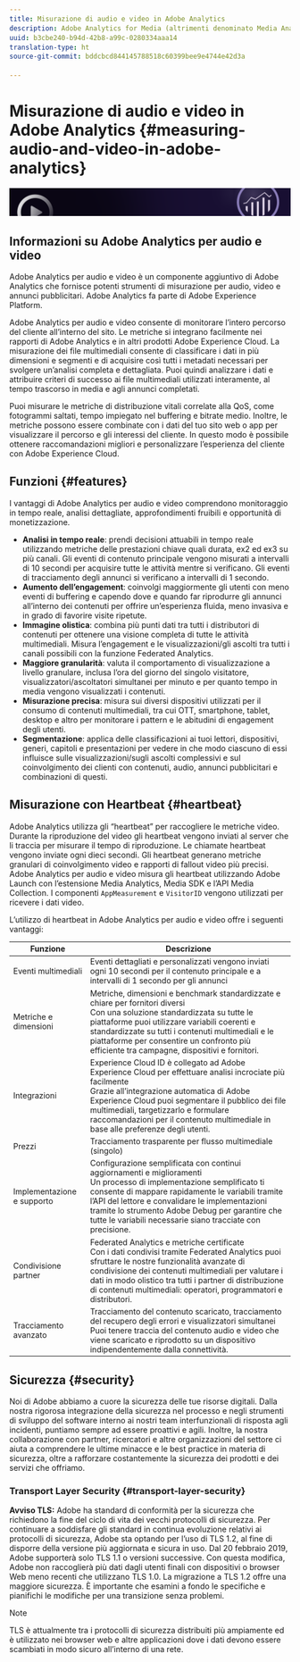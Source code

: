 ```yaml
---
title: Misurazione di audio e video in Adobe Analytics
description: Adobe Analytics for Media (altrimenti denominato Media Analytics) fornisce ai clienti una misurazione affidabile dei file multimediali per contenuto, audio e annunci pubblicitari.
uuid: b3cbe240-b94d-42b8-a99c-0280334aaa14
translation-type: ht
source-git-commit: bddcbcd844145788518c60399bee9e4744e42d3a

---
```



# Misurazione di audio e video in Adobe Analytics {#measuring-audio-and-video-in-adobe-analytics}

![Banner](./assets/media_analytics_banner.png)

## Informazioni su Adobe Analytics per audio e video

Adobe Analytics per audio e video è un componente aggiuntivo di Adobe Analytics che fornisce potenti strumenti di misurazione per audio, video e annunci pubblicitari. Adobe Analytics fa parte di Adobe Experience Platform.

Adobe Analytics per audio e video consente di monitorare l’intero percorso del cliente all’interno del sito. Le metriche si integrano facilmente nei rapporti di Adobe Analytics e in altri prodotti Adobe Experience Cloud. La misurazione dei file multimediali consente di classificare i dati in più dimensioni e segmenti e di acquisire così tutti i metadati necessari per svolgere un’analisi completa e dettagliata. Puoi quindi analizzare i dati e attribuire criteri di successo ai file multimediali utilizzati interamente, al tempo trascorso in media e agli annunci completati.

Puoi misurare le metriche di distribuzione vitali correlate alla QoS, come fotogrammi saltati, tempo impiegato nel buffering e bitrate medio. Inoltre, le metriche possono essere combinate con i dati del tuo sito web o app per visualizzare il percorso e gli interessi del cliente. In questo modo è possibile ottenere raccomandazioni migliori e personalizzare l’esperienza del cliente con Adobe Experience Cloud.

## Funzioni {#features}

I vantaggi di Adobe Analytics per audio e video comprendono monitoraggio in tempo reale, analisi dettagliate, approfondimenti fruibili e opportunità di monetizzazione.
* **Analisi in tempo reale**: prendi decisioni attuabili in tempo reale utilizzando metriche delle prestazioni chiave quali durata, ex2 ed ex3 su più canali. Gli eventi di contenuto principale vengono misurati a intervalli di 10 secondi per acquisire tutte le attività mentre si verificano. Gli eventi di tracciamento degli annunci si verificano a intervalli di 1 secondo.
* **Aumento dell’engagement**: coinvolgi maggiormente gli utenti con meno eventi di buffering e capendo dove e quando far riprodurre gli annunci all’interno dei contenuti per offrire un’esperienza fluida, meno invasiva e in grado di favorire visite ripetute.
* **Immagine olistica**: combina più punti dati tra tutti i distributori di contenuti per ottenere una visione completa di tutte le attività multimediali. Misura l’engagement e le visualizzazioni/gli ascolti tra tutti i canali possibili con la funzione Federated Analytics.
* **Maggiore granularità**: valuta il comportamento di visualizzazione a livello granulare, inclusa l’ora del giorno del singolo visitatore, visualizzatori/ascoltatori simultanei per minuto e per quanto tempo in media vengono visualizzati i contenuti.
* **Misurazione precisa**: misura sui diversi dispositivi utilizzati per il consumo di contenuti multimediali, tra cui OTT, smartphone, tablet, desktop e altro per monitorare i pattern e le abitudini di engagement degli utenti.
* **Segmentazione**: applica delle classificazioni ai tuoi lettori, dispositivi, generi, capitoli e presentazioni per vedere in che modo ciascuno di essi influisce sulle visualizzazioni/sugli ascolti complessivi e sul coinvolgimento dei clienti con contenuti, audio, annunci pubblicitari e combinazioni di questi.

## Misurazione con Heartbeat {#heartbeat}

Adobe Analytics utilizza gli “heartbeat” per raccogliere le metriche video. Durante la riproduzione del video gli heartbeat vengono inviati al server che li traccia per misurare il tempo di riproduzione. Le chiamate heartbeat vengono inviate ogni dieci secondi. Gli heartbeat generano metriche granulari di coinvolgimento video e rapporti di fallout video più precisi. Adobe Analytics per audio e video misura gli heartbeat utilizzando Adobe Launch con l’estensione Media Analytics, Media SDK e l’API Media Collection. I componenti `AppMeasurement` e `VisitorID` vengono utilizzati per ricevere i dati video.

L’utilizzo di heartbeat in Adobe Analytics per audio e video offre i seguenti vantaggi:

| Funzione | Descrizione |
|----------------------------|-----------------------------------------------------------------------------------------------------------------------------------------------------------------------------------------------------------------------------------------------------------------------------------------------|
| Eventi multimediali | Eventi dettagliati e personalizzati vengono inviati ogni 10 secondi per il contenuto principale e a intervalli di 1 secondo per gli annunci |
| Metriche e dimensioni | Metriche, dimensioni e benchmark standardizzate e chiare per fornitori diversi<br>Con una soluzione standardizzata su tutte le piattaforme puoi utilizzare variabili coerenti e standardizzate su tutti i contenuti multimediali e le piattaforme per consentire un confronto più efficiente tra campagne, dispositivi e fornitori. |
| Integrazioni | Experience Cloud ID è collegato ad Adobe Experience Cloud per effettuare analisi incrociate più facilmente<br>Grazie all’integrazione automatica di Adobe Experience Cloud puoi segmentare il pubblico dei file multimediali, targetizzarlo e formulare raccomandazioni per il contenuto multimediale in base alle preferenze degli utenti. |
| Prezzi | Tracciamento trasparente per flusso multimediale (singolo) |
| Implementazione e supporto | Configurazione semplificata con continui aggiornamenti e miglioramenti<br>Un processo di implementazione semplificato ti consente di mappare rapidamente le variabili tramite l’API del lettore e convalidare le implementazioni tramite lo strumento Adobe Debug per garantire che tutte le variabili necessarie siano tracciate con precisione. |
| Condivisione partner | Federated Analytics e metriche certificate<br>Con i dati condivisi tramite Federated Analytics puoi sfruttare le nostre funzionalità avanzate di condivisione dei contenuti multimediali per valutare i dati in modo olistico tra tutti i partner di distribuzione di contenuti multimediali: operatori, programmatori e distributori. |
| Tracciamento avanzato | Tracciamento del contenuto scaricato, tracciamento del recupero degli errori e visualizzatori simultanei<br>Puoi tenere traccia del contenuto audio e video che viene scaricato e riprodotto su un dispositivo indipendentemente dalla connettività. |



## Sicurezza {#security}

Noi di Adobe abbiamo a cuore la sicurezza delle tue risorse digitali. Dalla nostra rigorosa integrazione della sicurezza nel processo e negli strumenti di sviluppo del software interno ai nostri team interfunzionali di risposta agli incidenti, puntiamo sempre ad essere proattivi e agili. Inoltre, la nostra collaborazione con partner, ricercatori e altre organizzazioni del settore ci aiuta a comprendere le ultime minacce e le best practice in materia di sicurezza, oltre a rafforzare costantemente la sicurezza dei prodotti e dei servizi che offriamo.


### Transport Layer Security {#transport-layer-security}

**Avviso TLS:** Adobe ha standard di conformità per la sicurezza che richiedono la fine del ciclo di vita dei vecchi protocolli di sicurezza. Per continuare a soddisfare gli standard in continua evoluzione relativi ai protocolli di sicurezza, Adobe sta optando per l’uso di TLS 1.2, al fine di disporre della versione più aggiornata e sicura in uso. Dal 20 febbraio 2019, Adobe supporterà solo TLS 1.1 o versioni successive. Con questa modifica, Adobe non raccoglierà più dati dagli utenti finali con dispositivi o browser Web meno recenti che utilizzano TLS 1.0. La migrazione a TLS 1.2 offre una maggiore sicurezza. È importante che esamini a fondo le specifiche e pianifichi le modifiche per una transizione senza problemi.

>[!NOTE]
>
>TLS è attualmente tra i protocolli di sicurezza distribuiti più ampiamente ed è utilizzato nei browser web e altre applicazioni dove i dati devono essere scambiati in modo sicuro all’interno di una rete.
